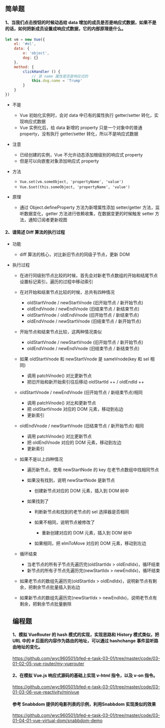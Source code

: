 ## 简单题

#### 1、当我们点击按钮的时候动态给 data 增加的成员是否是响应式数据，如果不是的话，如何把新成员设置成响应式数据，它的内部原理是什么。

```js
let vm = new Vue({
    el: '#el',
    data: {
        o: 'object',
        dog: {}
    },
    method: {
        clickHandler () {
            // 该 name 属性是否是响应式的
            this.dog.name = 'Trump'
        }
    }
})
```

- 不是

    - Vue 初始化实例时，会对 data 中已有的属性执行 getter/setter 转化，实现响应式数据
    - Vue 实例化后，给 data 新增的 property 只是一个对象中的普通 property，没有执行 getter/setter 转化，所以不是响应式数据

- 注意

    - 已经创建的实例，Vue 不允许动态添加根级别的响应式 property 
    - 但是可以向嵌套对象添加响应式 property

- 方法

    - `Vue.set(vm.someObject, 'propertyName', 'value')`
    - `Vue.$set(this.someObject, 'propertyName', 'value')`

- 原理

    - 通过 Object.defineProperty 方法为新增属性添加 setter/getter 方法，监听数据变化，getter 方法进行依赖收集，在数据变更的时候触发 setter 方法，通知订阅者更新视图

#### 2、请简述 Diff 算法的执行过程 

- 功能

    - diff 算法的核心，对比新旧节点的同级子节点，更新 DOM

- 执行过程

    - 在进行同级别节点比较的时候，首先会对新老节点数组的开始和结尾节点设置标记索引，遍历的过程中移动索引

    - 在对开始和结束节点比较的时候，总共有四种情况

        - oldStartVnode / newStartVnode (旧开始节点 / 新开始节点)
        - oldEndVnode / newEndVnode (旧结束节点 / 新结束节点)
        - oldStartVnode / oldEndVnode (旧开始节点 / 新结束节点)
        - oldEndVnode / newStartVnode (旧结束节点 / 新开始节点)

    - 开始节点和结束节点比较，这两种情况类似

        - oldStartVnode / newStartVnode (旧开始节点 / 新开始节点)
        - oldEndVnode / newEndVnode (旧结束节点 / 新结束节点)

    - 如果 oldStartVnode 和 newStartVnode 是 sameVnode(key 和 sel 相同)

        - 调用 patchVnode() 对比更新节点
        - 把旧开始和新开始索引往后移动 oldStartId ++ / oldEndId ++ 

    - oldStartVnode / newEndVnode (旧开始节点 / 新结束节点)相同

        - 调用 patchVnode() 对比和更新节点
        - 把 oldStartVnode 对应的 DOM 元素，移动到右边
        - 更新索引

    - oldEndVnode / newStartVnode (旧结束节点 / 新开始节点) 相同

        - 调用 patchVnode() 对比更新节点
        - 把 oldEndVnode 对应的 DOM 元素，移动到左边
        - 更新索引

    - 如果不是以上四种情况

        - 遍历新节点，使用 newStartNode 的 key 在老节点数组中找相同节点
        - 如果没有找到，说明 newStartNode 是新节点

            - 创建新节点对应的 DOM 元素，插入到 DOM 树中

        - 如果找到了

            - 判断新节点和找到的老节点的 sel 选择器是否相同
            - 如果不相同，说明节点被修改了

                - 重新创建对应的 DOM 元素，插入到 DOM 树中
        
            - 如果相同，把 elmToMove 对应的 DOM 元素，移动到左边

    - 循环结束

        - 当老节点的所有子节点先遍历完(oldStartIdx > oldEndIdx)，循环结束
        - 新节点的所有子节点先遍历完(newStartIdx > newEndIdx)，循环结束

    - 如果老节点的数组先遍历完(oldStartIdx > oldEndIdx)，说明新节点有剩余，把剩余节点批量插入到右边

    - 如果新节点的数组先遍历完(newStartIdx > newEndIdx)，说明老节点有剩余，把剩余节点批量删除
    
  ## 编程题
  
  #### 1、模拟 VueRouter 的 hash 模式的实现，实现思路和 History 模式类似，把 URL 中的 # 后面的内容作为路由的地址，可以通过 hashchange 事件监听路由地址的变化。
  
  https://github.com/wyc960501/bfed-e-task-03-01/tree/master/code/03-01-02-05-vue-router/my-vuerouter
  
  #### 2、在模拟 Vue.js 响应式源码的基础上实现 v-html 指令，以及 v-on 指令。
  
  https://github.com/wyc960501/bfed-e-task-03-01/tree/master/code/03-01-03-06-vue-reactivity/minivue
  
  #### 参考 Snabbdom 提供的电影列表的示例，利用Snabbdom 实现类似的效果
  
  https://github.com/wyc960501/bfed-e-task-03-01/tree/master/code/03-01-04-01-vue-virtual-dom/snabbdom-demo
  
  
